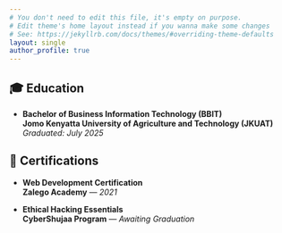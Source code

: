 ```yaml
---
# You don't need to edit this file, it's empty on purpose.
# Edit theme's home layout instead if you wanna make some changes
# See: https://jekyllrb.com/docs/themes/#overriding-theme-defaults
layout: single
author_profile: true
---
```

## 🎓 Education

- **Bachelor of Business Information Technology (BBIT)**  
  **Jomo Kenyatta University of Agriculture and Technology (JKUAT)**  
_Graduated: July 2025_

## 📜 Certifications

- **Web Development Certification**  
  **Zalego Academy** — *2021*

- **Ethical Hacking Essentials**  
  **CyberShujaa Program** — *Awaiting Graduation*

